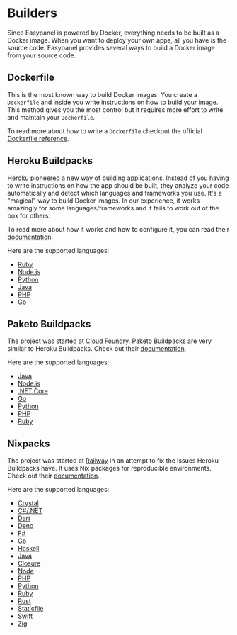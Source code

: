# Builders

Since Easypanel is powered by Docker, everything needs to be built as a Docker image. When you want to deploy your own apps, all you have is the source code. Easypanel provides several ways to build a Docker image from your source code.

## Dockerfile

This is the most known way to build Docker images. You create a `Dockerfile` and inside you write instructions on how to build your image. This method gives you the most control but it requires more effort to write and maintain your `Dockerfile`.

To read more about how to write a `Dockerfile` checkout the official [Dockerfile reference](https://docs.docker.com/engine/reference/builder/).

## Heroku Buildpacks

[Heroku](https://www.heroku.com) pioneered a new way of building applications. Instead of you having to write instructions on how the app should be built, they analyze your code automatically and detect which languages and frameworks you use. It's a "magical" way to build Docker images. In our experience, it works amazingly for some languages/frameworks and it fails to work out of the box for others.

To read more about how it works and how to configure it, you can read their [documentation](https://devcenter.heroku.com/articles/heroku-20-stack).

Here are the supported languages:

- [Ruby](https://elements.heroku.com/buildpacks/heroku/heroku-buildpack-ruby)
- [Node.js](https://elements.heroku.com/buildpacks/heroku/heroku-buildpack-nodejs)
- [Python](https://elements.heroku.com/buildpacks/heroku/heroku-buildpack-python)
- [Java](https://elements.heroku.com/buildpacks/heroku/heroku-buildpack-java)
- [PHP](https://elements.heroku.com/buildpacks/heroku/heroku-buildpack-php)
- [Go](https://elements.heroku.com/buildpacks/heroku/heroku-buildpack-go)

## Paketo Buildpacks

The project was started at [Cloud Foundry](https://cloudfoundry.org). Paketo Buildpacks are very similar to Heroku Buildpacks. Check out their [documentation](https://paketo.io/).

Here are the supported languages:

- [Java](https://paketo.io/docs/howto/java/)
- [Node.js](https://paketo.io/docs/howto/nodejs/)
- [.NET Core](https://paketo.io/docs/howto/dotnet-core/)
- [Go](https://paketo.io/docs/howto/go/)
- [Python](https://paketo.io/docs/howto/python/)
- [PHP](https://paketo.io/docs/howto/php/)
- [Ruby](https://paketo.io/docs/howto/ruby/)

## Nixpacks

The project was started at [Railway](https://railway.app) in an attempt to fix the issues Heroku Buildpacks have. It uses Nix packages for reproducible environments. Check out their [documentation](https://nixpacks.com).

Here are the supported languages:

- [Crystal](https://nixpacks.com/docs/providers/crystal)
- [C#/.NET](https://nixpacks.com/docs/providers/csharp)
- [Dart](https://nixpacks.com/docs/providers/dart)
- [Deno](https://nixpacks.com/docs/providers/deno)
- [F#](https://nixpacks.com/docs/providers/fsharp)
- [Go](https://nixpacks.com/docs/providers/go)
- [Haskell](https://nixpacks.com/docs/providers/haskell)
- [Java](https://nixpacks.com/docs/providers/java)
- [Closure](https://nixpacks.com/docs/providers/clojure)
- [Node](https://nixpacks.com/docs/providers/node)
- [PHP](https://nixpacks.com/docs/providers/php)
- [Python](https://nixpacks.com/docs/providers/python)
- [Ruby](https://nixpacks.com/docs/providers/ruby)
- [Rust](https://nixpacks.com/docs/providers/rust)
- [Staticfile](https://nixpacks.com/docs/providers/staticfile)
- [Swift](https://nixpacks.com/docs/providers/swift)
- [Zig](https://nixpacks.com/docs/providers/zig-lang)
